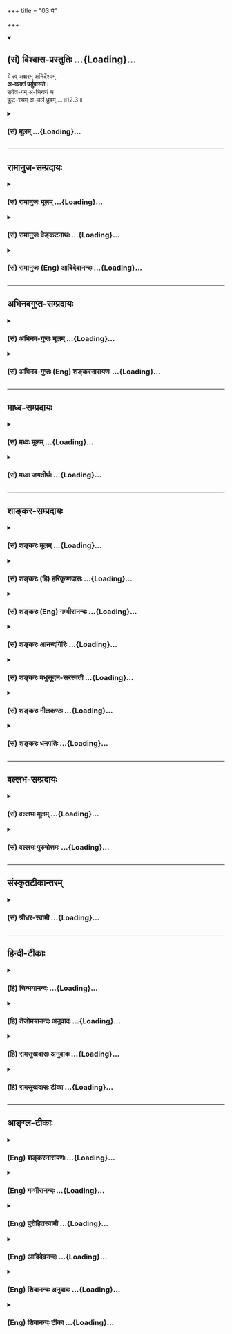 +++
title = "03 ये"

+++
<div class="js_include" newlevelforh1="2" title="(सं) विश्वास-प्रस्तुतिः" unfilled url="/mahAbhAratam/vyAsaH/shlokashaH/06-bhIShma-parva/03-bhagavad-gItA-parva/saMskRtam/vishvAsa-prastutiH/12_bhakti-yogaH/03_ye.md">
<details open><summary><h2>(सं) विश्वास-प्रस्तुतिः ...{Loading}...</h2></summary>

ये त्व् अक्षरम् अनिर्देश्यम्  
**अ-व्यक्तं पर्युपासते**।  
सर्वत्र-गम् अ-चिन्त्यं च  
कूट-स्थम् अ-चलं ध्रुवम् …॥12.3॥
</details>
</div>
<div class="js_include collapsed" newlevelforh1="3" title="(सं) मूलम्" unfilled url="/mahAbhAratam/vyAsaH/shlokashaH/06-bhIShma-parva/03-bhagavad-gItA-parva/saMskRtam/mUlam/12_bhakti-yogaH/03_ye.md">
<details><summary><h3>(सं) मूलम् ...{Loading}...</h3></summary>

ये त्वक्षरमनिर्देश्यमव्यक्तं पर्युपासते।  
सर्वत्रगमचिन्त्यं च कूटस्थमचलं ध्रुवम्।।12.3।।
</details>
</div>


_________________
## रामानुज-सम्प्रदायः
<div class="js_include collapsed" newlevelforh1="3" title="(सं) रामानुजः मूलम्" unfilled url="/mahAbhAratam/vyAsaH/shlokashaH/06-bhIShma-parva/03-bhagavad-gItA-parva/saMskRtam/rAmAnujaH/mUlam/12_bhakti-yogaH/03_ye.md">
<details><summary><h3>(सं) रामानुजः मूलम् ...{Loading}...</h3></summary>

।।12.3।।**ये तु अक्षरं** प्रत्यगात्मस्वरूपं **अनिर्देश्यं** देहाद्
अन्यतया देवादिशब्दानिर्देश्यम् अतएव चक्षुरादिकरणानभिव्यक्तं **सर्वत्रगम्
अचिन्त्यं च** सर्वत्र देवादिदेहेषु वर्तमानम् अपि तद्विसजातीयतया तेन तेन
रूपेण चिन्तयितुम् अनर्हम्; तत एव **कूटस्थं** सर्वसाधारणं
तत्तद्देवाद्यसाद्यारणाकारासंबन्धम् इत्यर्थः। अपरिणामित्वेन
स्वासाधारणाकारात् न चलति; न च्यवते इति **अचलं** तत एव **ध्रुवं** नित्यम्
**सन्नियम्य इन्द्रियग्रामं** चक्षुरादिकम् इन्द्रियग्रामं
सर्वस्वव्यापारेभ्यः सम्यक् नियम्य **सर्वत्र समबुद्धयः** सर्वत्र
देवादिविषमाकारेषु देहेषु अवस्थितेषु आत्मसु ज्ञानैकाकारतया समबुद्धयः तत
एव **सर्वभूतहिते रताः** सर्वभूताहितरतित्वात् निवृत्ताः;
सर्वभूताहितरतित्वं हि आत्मनो देवादिविषमाकाराभिमाननिमित्तम्; ये एवम्
अक्षरम् **उपासते ते** अपि **मां प्राप्नुवन्ति एव।** मत्समानाकारम्
असंसारिणम् आत्मानं प्राप्नुवन्ति एव इत्यर्थः। मम साधर्म्यमागताः (गीता
14।2) इति वक्ष्यते श्रूयते च -- निरञ्जनः परमं साम्यमुपैति (मु॰ उ॰ 3।1।3)
इति। तथा अक्षरशब्दनिर्दिष्टात् कूटस्थाद् अन्यत्वं परस्य ब्रह्मणो
वक्ष्यते। कूटस्थोऽक्षर उच्यते। (गीता 15।16)उत्तमः पुरुषस्त्वन्यः (गीता
15।17) इति। अथपरा यथा तदक्षरमधिगम्यते (मु॰ उ॰ 1।1।5) इति अक्षरविद्यायां
तु अक्षरशब्दनिर्दिष्टं परम् एव ब्रह्म; भूतयोनित्वाद् एव।

</details>
</div>
<div class="js_include collapsed" newlevelforh1="3" title="(सं) रामानुजः वेङ्कटनाथः" unfilled url="/mahAbhAratam/vyAsaH/shlokashaH/06-bhIShma-parva/03-bhagavad-gItA-parva/saMskRtam/rAmAnujaH/venkaTanAthaH/12_bhakti-yogaH/03_ye.md">
<details><summary><h3>(सं) रामानुजः वेङ्कटनाथः ...{Loading}...</h3></summary>

  
  
।।12.3।। अक्षरनिष्ठस्यापकर्षमाह -- ये त्वक्षरम् इत्यादिश्लोकत्रयेण।
सर्वप्रकारनिर्देशनिषेधस्य स्ववचनविरोधादिदुष्टत्वाद्यथावस्थितस्वरूपे
निषेध्यतया विवक्षितं निर्देशविशेषं सहेतुकमाहदेहादन्यतयेति। यद्यपि
देहादन्यस्मिन्नपि देहिनि देहद्वारा देवादिशब्दाः प्रवर्तन्ते तथापि
विविच्य निर्देष्टव्ये प्रकृतिसम्बन्धरहिते चापवृक्तात्मस्वरूपे
तावत्तादृशवृत्तिरपि न सम्भवतीत्यभिप्रायः। तत एव देहादन्यतयैवेत्यर्थः।
अत्यन्तानभिव्यक्तत्वविवक्षायांउपासते इति स्ववाक्येनापि विरोध
इत्यभिप्रायेणाह -- चक्षुरादिकरणानभिव्यक्तमिति। सर्वत्रगम् इत्यत्राणुत्व
श्रुतिविरोधपरिहारायाहदेवादिदेहेष्विति। यद्वा निषेध्यस्य चिन्त्यत्वस्य
प्रसङ्गार्थंसर्वत्रगम् इत्युक्तमित्याह -- देवादिदेहेषु वर्तमानमपीति। तेन
तेन रूपेणेति आत्मचिन्ताविधिविरोधाच्चिन्त्यमात्रनिषेधो न शक्यत इति
भावः। तत एव कूटस्थमिति तत्तद्विलक्षणत्वादित्यर्थः। अनेकेषां
सन्तन्यमानानां पुरुषाणां साधारणो हि पूर्वः पुरुषः कूटस्थः अत्र तु
साधारण्यमात्रं लक्ष्यत इत्याहसर्वसाधारणमिति। एतेन
कूटशब्दनिर्दिष्टमायाध्यक्षत्वं वा राशिवत्स्थितत्वं वा वदन्तः
प्रसिद्धार्थपरित्यागादिभिर्निरस्ताः। अतः कूट इव निश्चलं
वृद्धिक्षयादिरहितमित्यप्यत्र मन्दम्। नन्वेकदा सर्वसाधारणत्वमसिद्धं;
कालभेदेन सर्वजातीयशरीरपरिग्रहेऽपि सर्वव्यक्तिपरिग्रहो नास्ति; अतः कथं
सर्वसाधारणत्वमित्यत आहदेवादीति। नह्यसाधारणा देवत्वादय आत्मन्यव्यवधानेन
सम्बध्यन्त इति भावः।  
  
उत्क्रान्त्यादिमतो जीवस्य
स्पन्दनिषेधादेरनुपपन्नत्वादत्राचलशब्दविवक्षितमाह -- अपरिणामित्वेनेति।
अनित्यत्वं हि परिणामेन व्याप्तम्। ततश्च व्यापकाभावाद्व्याप्याभावो
विवक्षित इत्यपुनरुक्तिरित्याह -- तत एव ध्रुवमिति। उपासते \[12।2\]
इत्यनेनैव मनोनियमनस्य सिद्धत्वात्तदुपयुक्तबाह्येन्द्रियव्यापारनियमनपरतया
व्याचष्टेसम्यङ्नियम्येति। अहिंसा सत्यमस्तेयं ब्रह्मचर्यपरिग्रहः
\[वि.ध.104।3बृ.ना.31।76\] इत्यादिकमभिप्रेत्योक्तंसर्वत्रेति। शुनि चैव
श्वपाके च पण्डिताः समदर्शिनः \[5।18\] इत्यादिकमभिप्रेत्यआत्मसु
ज्ञानैकाकारतया समबुद्धय इत्युक्तम्। तत एव -- समबुद्धित्वादेव। य
एवमक्षरमुपासते अक्षरशब्दवाच्यं प्रत्यगात्मानं प्राप्यतया निश्चित्य
परमात्मानं तत्प्रापकतयोपासते। तेऽपीति
मद्व्यतिरिक्तप्राप्यान्तरनिश्चयवन्तोऽपीत्यर्थः। मां प्राप्नुवन्त्येव --
विष्णुशक्तिः परा प्रोक्ता \[वि.पु.6।7।61\] इत्युक्तप्रकारेणअविभागेन
दृष्टत्वात् \[ब्र.सू.4।4।3\] इत्यपृथक्सिद्धविशेषणभूतं मुक्तस्वरूपं
मत्समानाकारं प्राप्नुवन्तीत्यर्थ इत्यर्थः।  
  
प्रमेयशरीरं साधीयः; यदि प्रमाणमुपलभामह इत्याशङ्क्य
सोपबृंहणश्रुतिमुदाहरतिपरमं साम्यमुपैतीति। ननु अथ परा यया तदक्षरमधिगम्यते
\[मुं.उ.1।1।5\]अक्षरमम्बरान्तधृतेः \[ब्र.सू.1।3।10\] इत्यादिषु
परब्रह्मसाधारणतया प्रयुज्यमानमक्षरपदं कथं जीवात्मवाचकम् उच्यते
अमृताक्षरं हरः \[श्वे.उ.1।10\]कूटस्थोऽक्षर उच्यते \[15।16\]
इत्यादिषूक्तत्वादित्याहतथाक्षरशब्दनिर्दिष्टादित्यादिना। पञ्चविंशकमव्यक्तं
षड्विंशः पुरुषोत्तमः। एतज्ज्ञात्वा विमुच्यन्ते यतयः शान्तबुद्धयः
\[य.स्मृ.\] इत्युक्तप्रकारेणाव्यक्तजीवात्मासक्तचेतसां क्लेशस्त्वधिकतरः;
मय्यावेशितचेतस्त्वाभावात्। अव्यक्तविषया मनोवृत्तिः
सर्वेन्द्रियोपरतिरूपा। ननु देहवत्त्वं सनकादीनामपि
सम्भवतीत्याशङ्क्यदेहात्माभिमानयुक्तैरित्युक्तम्।

</details>
</div>
<div class="js_include collapsed" newlevelforh1="3" title="(सं) रामानुजः (Eng) आदिदेवानन्दः" unfilled url="/mahAbhAratam/vyAsaH/shlokashaH/06-bhIShma-parva/03-bhagavad-gItA-parva/saMskRtam/rAmAnujaH/english/AdidevAnandaH/12_bhakti-yogaH/03_ye.md">
<details><summary><h3>(सं) रामानुजः (Eng) आदिदेवानन्दः ...{Loading}...</h3></summary>

12.3 - 12.5 The individual self meditated upon by those who follow the path of the 'Aksara' (the Imperishable) is thus described: It cannot be
'defined' in terms indicated by expressions like gods and men etc., for It is different from the body; It is 'imperceptible' through the senses such as eyes; It is 'omnipresent and unthinkable,' for though It exists everywhere in bodies such as those of gods and others, It cannot be conceived in terms of those bodies, as It is an entity of an altogether different kind; It is 'common to all beings' i.e., alike in all beings but different from the bodily forms distinguishing them; It is
'immovable' as It does not move out of Its unie nature, being unmodifiable, and therefore eternal. Such aspirants are further described as those who, 'subduing their senses' like the eye from their natural operations, look upon all beings of different forms as 'eal' by virtue of their knowledge of the sameness of the nature of the selves as knowers in all. Therefore they are not given 'to take pleasure in the misfortune of others,' as such feelings proceed from one's identification with one's own special bodily form. Those who meditate on the Imperishable Principle (individual self) in this way, even they come to Me. It means that they also realise their essential self, which, in respect of freedom from Samsara, is like My own Self. So Sri Krsna will declare later on: 'Partaking of My nature' (14.2). Also the Sruti says:
'Untainted, he attains supreme eality' (Mun. U., 3.1.3). Likewise He will declare the Supreme Brahman as being distinct from the freed self which is without modification and is denoted by the term 'Imperishable'
(Aksara), and is described as unchanging (Kutastha). 'The Highest Person
is other than this Imperishable' (15.16 - 17). But in the teaching in
Aksara-vidya 'Now that higher science by which that Aksara is known'
(Mun. U., 1.5) the entity that is designated by the term Aksara is
Supreme Brahman Himself; for He is the source of all beings, etc.
Greater is the difficulty of those whose minds are attached to the
unmanifest. The path of the unmanifest is a psychosis of the mind with
the unmanifest as its object. It is accomplished with difficulty by
embodied beings, who have misconceived the body as the self. For,
embodied beings mistake the body for the self. The superiority of those
who adore the Supreme Being is now stated clearly:

</details>
</div>


_________________
## अभिनवगुप्त-सम्प्रदायः
<div class="js_include collapsed" newlevelforh1="3" title="(सं) अभिनव-गुप्तः मूलम्" unfilled url="/mahAbhAratam/vyAsaH/shlokashaH/06-bhIShma-parva/03-bhagavad-gItA-parva/saMskRtam/abhinava-guptaH/mUlam/12_bhakti-yogaH/03_ye.md">
<details><summary><h3>(सं) अभिनव-गुप्तः मूलम् ...{Loading}...</h3></summary>

।।12.3 -- 12.5।। येत्वित्यादि अवाप्यते इत्यन्तम्। ये पुनरक्षरं +++(S ये
त्वक्षरम्)+++ ब्रह्म उपास्ते आत्मानं \[ तैरपि \] सर्वत्रगम्
इत्यादिभिर्विशेषणैः आत्मनः सर्वे ईश्वरधर्मा आरोप्यन्ते। अतो ब्रह्मोपासका
अपि मामेव यद्यपि यान्ति तथापि अधिकतरस्तेषां क्लेशः। आत्मनि किल
अपहतपाप्मत्वादिगुणाष्टकारोपं विधाय पश्चात्तमेव उपासते इति स्वतः
सिद्धगुणग्रामगरिमणि ईश्वरे ( ईश्वरेऽपि) अयत्नसाध्ये स्थितेऽपि
द्विगुणमायासं विन्दन्ति।

</details>
</div>
<div class="js_include collapsed" newlevelforh1="3" title="(सं) अभिनव-गुप्तः (Eng) शङ्करनारायणः" unfilled url="/mahAbhAratam/vyAsaH/shlokashaH/06-bhIShma-parva/03-bhagavad-gItA-parva/saMskRtam/abhinava-guptaH/english/shankaranArAyaNaH/12_bhakti-yogaH/03_ye.md">
<details><summary><h3>(सं) अभिनव-गुप्तः (Eng) शङ्करनारायणः ...{Loading}...</h3></summary>

12.3 See Comment under 12.5

</details>
</div>


_________________
## माध्व-सम्प्रदायः
<div class="js_include collapsed" newlevelforh1="3" title="(सं) मध्वः मूलम्" unfilled url="/mahAbhAratam/vyAsaH/shlokashaH/06-bhIShma-parva/03-bhagavad-gItA-parva/saMskRtam/madhvaH/mUlam/12_bhakti-yogaH/03_ye.md">
<details><summary><h3>(सं) मध्वः मूलम् ...{Loading}...</h3></summary>

।।12.3 -- 12.4।। भवन्तु त्वदुपासका एवोत्तमाः; इतरेषां तु किं फलं इत्यत आह
-- ये त्वित्यादिना। अनिर्देश्यत्वं चोक्तं भागवते मायायाः --
अप्रतर्क्यादनिर्देश्यादिति केष्वपि निश्चयः \[ \] इति। ईश्वरस्तु
देवशब्देनोक्तःदैवमन्ये परे \[4।25\] इत्यत्र। उक्तं च सामवेदे
काषायणश्रुतौ -- नासदासीन्नो सदासीत्तदानीम् \[ऋक्सं.8।7।18।1\] इति। न
महाभूतं नोपभूतं तदासीत् इत्याद्यारभ्य तम आसीत्तमसा गूढमग्रे
\[ऋक्सं.8।7।17।3\] इति। तमो ह्यव्यक्तमजरमनिर्द्देश्यमेषा ह्येव प्रकृतिः
इति। सर्वगाऽचिन्त्यादिलक्षणा हि सा। तथाहि मोक्षधर्मे --
नारायणगुणाश्रयादजरामरादतीन्द्रियादग्राह्यादसम्भवतः।
असत्यादहिंस्राल्ललामाद्वितीयप्रवृत्तिविशेषादवैरादक्षयादमरादक्षरादमूर्तितः।
सर्वस्याः सर्वस्य सर्वकर्त्तुः,शाश्वततमसः \[म.भा.12।342।6\] इतिआसीदिदं
तमोभूतमप्रज्ञातमलक्षणम्। अप्रतर्क्यमविज्ञेयं प्रसुप्तमिव सर्वतः इति
मानवे \[1।5\]। कूटस्थोऽक्षर उच्यते \[15।16\] वक्ष्यति इति। कूटे आकाशे
स्थिता कूटस्था। आकाशे संस्थिता त्वेषा ततः कूटस्थिता मता इति
ह्यग्वेदखिलेषु। सा सर्वगा निश्चला लोकयोनिः सा चाक्षरा विश्वगा विरजस्का
इति सामवेदे गौपवनशाखायाम्।

</details>
</div>
<div class="js_include collapsed" newlevelforh1="3" title="(सं) मध्वः जयतीर्थः" unfilled url="/mahAbhAratam/vyAsaH/shlokashaH/06-bhIShma-parva/03-bhagavad-gItA-parva/saMskRtam/madhvaH/jayatIrthaH/12_bhakti-yogaH/03_ye.md">
<details><summary><h3>(सं) मध्वः जयतीर्थः ...{Loading}...</h3></summary>

।।12.3 -- 12.4।। एवं तर्हिमय्यावेश्य \[12।2\] इत्यनेनैव मदुपासका एवोत्तमा
इति प्रश्नस्योत्तरं जातं; किमुत्तरेण वाक्येन इत्यत आह -- **भवन्त्वि**ति।
आक्षेपगर्भोऽयमभ्युपगमः। न युक्तं त्वदुपासकानामेवोत्तमत्वमिति भावः।
तदुपपादनाय पृच्छति -- **इतरेषा**मिति। अव्यक्तोपासकानां किं फलं
मोक्षोऽस्ति; न वा नोचेदुदाहृतवाक्यविरोधः। आद्ये कथं
त्वदुपासकानामुत्तमत्वम् फलसाम्यादिति भावः। नन्वेषां विशेषणानां
ब्रह्मणोऽन्यत्रासम्भवात् कथमितरेषां किं फलं इत्यस्योत्तरत्वेन एतदवतार
इत्यतोऽक्षराव्यक्तत्वयोर्मायायामुपपादितत्वात् तदन्यानि
तत्रोपपादयन्ननिर्देश्यत्वं तावदुपपादयति -- **अनिर्देश्यत्वं चे**ति
शब्दागोचरम् धर्मस्य मम पादभङ्ग इत्यन्वयः। नन्वत्रापीश्वरोऽस्त्वनिर्देश्य
इत्यत आह -- **ईश्वरस्त्वि**ति। दैवं पादभङ्गकारणमाहुः। तथा च पुनरुक्तिः
स्यादिति भावः। न च दैवशब्दोऽदृष्टवाची। तस्यअपरे कर्म इति पृथगुक्तत्वात्।
मायाया अनिर्देश्यत्वे स्पष्टं च प्रमाणमाह -- **उक्तं चे**ति।
महाभूतमाकाशवायुरूपम्। उपभूतं तेजोब्भूलक्षणम्। तदा प्रलये। अजरमित्यादिकं
प्रलयेऽवस्थानस्योपपादकम्। नचैतत् ब्रह्मेति प्रदर्शनायएषा ह्येव प्रकृतिः
इत्युदाहृतम्। इदानींसर्वत्रगं इत्यादिकं मायायामुपपादयितुमाह --
**सर्वगे**ति। भावप्रधानो निर्देशः। स्वरूपवाची वा लक्षणशब्दः
नारायणगुणस्तदिच्छादिलक्षण आश्रयो यस्य तत्तथोक्तम्। अनेन ब्रह्मणो
व्यावृत्तिः। अजरादमरादिति जडप्रधानादेः; तस्य तत्प्राप्त्यभावात्।
अग्राह्यान्मनसोऽप्यगोचरादित्यनेनाचिन्त्यमिति,सिद्ध्यति।
असम्भवतोऽक्षयादक्षरादिति ध्रुवत्वसिद्धिः। असति प्रलये भवमसत्त्यम्। ललामं
प्रधानम्। द्वितीया भगवदेकाधीना प्रवृत्तिर्विशेषो यस्य तत्तथा। अमूर्तितः
प्राकृतदेहरहितात्। सर्वस्याः सर्वगाया इति छान्दसो लिङ्गव्यत्ययः;
अनाद्यविद्याभिमानित्वात्। शाश्वततमसः पुरुषोऽभूदित्यन्वयः। इदं प्रसिद्धं
तमो मायाख्यं प्रलये सर्वतः प्रसुप्तमिव निर्व्यापारमासीत्।
अभूतमजातम्। अप्रज्ञातं इत्यादिना प्रत्यक्षानुमानागमवेद्यत्वाभाव उच्यते।
अवेद्यलक्षणत्वादप्रतर्क्यम्। अनेन सर्वत्रगमचिन्त्यं ध्रुवमिति सिध्यति।
गीतावाक्येन कूटस्थत्वं नित्यत्वं चेत् ध्रुवमिति पुनरुक्तिः। कूटमनृतं
तिष्ठत्यस्मिन्नित्यसम्भवीत्यत आह -- **कूट** इति।
कूटशब्दस्याकाशवाचित्वेऽभिधानं प्राक् पठितम्। तथापि दार्ढ्याय
श्रुत्युदाहरणम्। श्रुत्यनुसारेण स्त्रीलिङ्गम्। सा सर्वगैत्युक्तार्थे
स्पष्टं प्रमाणम्। निश्चला स्वपदादभ्रष्टा। विश्वं गतमाश्रितमस्यामिति
विश्वगा। एतानि चोक्तविशेषणानि तदुपासनस्य
मोक्षसाधनत्वाङ्गीकारसमर्थनार्थानीति ज्ञेयम्।

</details>
</div>


_________________
## शाङ्कर-सम्प्रदायः
<div class="js_include collapsed" newlevelforh1="3" title="(सं) शङ्करः मूलम्" unfilled url="/mahAbhAratam/vyAsaH/shlokashaH/06-bhIShma-parva/03-bhagavad-gItA-parva/saMskRtam/shankaraH/mUlam/12_bhakti-yogaH/03_ye.md">
<details><summary><h3>(सं) शङ्करः मूलम् ...{Loading}...</h3></summary>

।।12.3।। -- **ये तु अक्षरम् अनिर्देश्यम्;** अव्यक्तत्वात् अशब्दगोचर इति
न निर्देष्टुं शक्यते; अतः अनिर्देश्यम्; **अव्यक्तं** न केनापि प्रमाणेन
व्यज्यत इत्यव्यक्तं **पर्युपासते** परि समन्तात् उपासते। उपासनं नाम
यथाशास्त्रम् उपास्यस्य अर्थस्य विषयीकरणेन सामीप्यम् उपगम्य तैलधारावत्
समानप्रत्ययप्रवाहेण दीर्घकालं यत् आसनम्; तत् उपासनमाचक्षते। अक्षरस्य
विशेषणमाह उपास्यस्य -- **सर्वत्रगं** व्योमवत् व्यापि **अचिन्त्यं च**
अव्यक्तत्वादचिन्त्यम्। यद्धि करणगोचरम्; तत् मनसापि चिन्त्यम्;
तद्विपरीतत्वात् अचिन्त्यम् अक्षरम्; **कूटस्थं** दृश्यमानगुणम् अन्तर्दोषं
वस्तु कूटम्। कूटरूपम् कूटसाक्ष्यम् इत्यादौ कूटशब्दः प्रसिद्धः लोके। तथा
च अविद्याद्यनेकसंसारबीजम् अन्तर्दोषवत् मायाव्याकृतादिशब्दवाच्यतया मायां
तु प्रकृतिं विद्यान्मायिनं तु महेश्वरम् (श्वे0 उ₀ 4।10) मम माया दुरत्यया
(गीता 7।14) इत्यादौ प्रसिद्धं यत् तत् कूटम्; तस्मिन् कूटे स्थितं कूटस्थं
तदध्यक्षतया। अथवा; राशिरिव स्थितं कूटस्थम्। अत एव **अचलम्।** यस्मात्
अचलम्; तस्मात् **ध्रुवम्;** नित्यमित्यर्थः।।

</details>
</div>
<div class="js_include collapsed" newlevelforh1="3" title="(सं) शङ्करः (हि) हरिकृष्णदासः" unfilled url="/mahAbhAratam/vyAsaH/shlokashaH/06-bhIShma-parva/03-bhagavad-gItA-parva/saMskRtam/shankaraH/hindI/harikRShNadAsaH/12_bhakti-yogaH/03_ye.md">
<details><summary><h3>(सं) शङ्करः (हि) हरिकृष्णदासः ...{Loading}...</h3></summary>

।।12.3।। तो क्या दूसरे युक्ततम नहीं हैं यह बात नहीं; किंतु उनके विषयमें
जो कुछ कहना है सो सुन --, परंतु जो पुरुष उस अक्षरकीजो कि अव्यक्त होनेके
कारण शब्दका विषय न होनेसे किसी प्रकार भी बतलाया नहीं जा सकता इसलिये
अनिर्देश्य है और किसी भी प्रमाणसे प्रत्यक्ष नहीं किया जा सकता इसलिये
अव्यक्त है -- सब प्रकारसे उपासना करते हैं। उपास्य वस्तुको शास्त्रोक्त
विधिसे बुद्धिका विषय बनाकर उसके समीप पहुँचकर तैलधाराके तुल्य समान
वृत्तियोंके प्रवाहसे जो दीर्घकालतक उसमें स्थित रहना है; उसको उपासना कहते
हैं -- उस अक्षरके विशेषण बतलाते हैं -- वह आकाशके समान सर्वव्यापक है और
अव्यक्त होनेसे अचिन्त्य है क्योंकि जो वस्तु इन्द्रियादि करणोंसे जाननेमें
आती है उसीका मनसे भी चिन्तन किया जा सकता है। परंतु अक्षर उससे विपरीत
होनेके कारण अचिन्त्य और कूटस्थ है। जो वस्तु ऊपरसे गुणयुक्त प्रतीत होती
हो और भीतर दोषोंसे भरी हो उसका नाम कूट है। संसारमें भी कूटरूप कूटसाक्ष्य
इत्यादि प्रयोगोंमें कूट शब्द ( इसी अर्थमें ) प्रसिद्ध है। वैसे ही जो
अविद्यादि अनेक संसारोंकी बीजभूत अन्तर्दोषोंसे युक्त प्रकृति मायाअव्याकृत
आदि शब्दोंद्वारा कही जाती है एवं प्रकृतिको तो माया और महेश्वरको मायापति
समझना चाहिये मेरी माया दुस्तर है इत्यादि श्रुतिस्मृतिके वचनोंमें जो माया
नामसे प्रसिद्ध है; उसका नाम कूट है। उस कूट ( नामक माया ) में जो उसका
अधिष्ठातारूपसे स्थित हो रहा हो उसका नाम कूटस्थ है। अथवा राशि -- ढेरकी
भाँति जो ( कुछ भी क्रिया न करता हुआ ) स्थित हो उसका नाम कूटस्थ है। इस
प्रकार कूटस्थ होनेके कारण जो अचल है और अचल होनेके कारण ही जो ध्रुव
अर्थात् नित्य है ( उस ब्रह्मकी जो लोग उपासना करते हैं )।

</details>
</div>
<div class="js_include collapsed" newlevelforh1="3" title="(सं) शङ्करः (Eng) गम्भीरानन्दः" unfilled url="/mahAbhAratam/vyAsaH/shlokashaH/06-bhIShma-parva/03-bhagavad-gItA-parva/saMskRtam/shankaraH/english/gambhIrAnandaH/12_bhakti-yogaH/03_ye.md">
<details><summary><h3>(सं) शङ्करः (Eng) गम्भीरानन्दः ...{Loading}...</h3></summary>

12.3 Ye, those; tu, however; who, pari-upasate, meditate in every way;
aksaram, on the Immutable; anirdesyam, the Indefinable-being unmanifest,
It is beyond the range of words and hence cannot be defined; avyaktam,
the Unmanifest-It is not comprehensible thrugh any means of knowledge-.
Upasana, meditation, means approaching an object of meditation as
presented by the scriptures, and making it an object of one's own
thought and dwelling on it uniterruptedly for long by continuing the
same current of thought with regard to it-like a line of pouring oil.
This is what is called upasana. The Lord states the characteristics of
the Immutable \[Here Ast. adds 'upasyasya, which is the object of
meditation'.-Tr.\] : Sarvatragam, all-pervading, pervasive like space;
and acintyam, incomprehensible-becuase of Its being unmanifest. For,
whatever comes within the range of the organs can be thought of by the
mind also. Being opposed to that, the Immutable is inconceivable. It is
kutastham, changeless. Kuta means something apparently good, but evil
inside. The word kuta (deceptive) is well known in the world in such
phrases as, 'kuta-rupam, deceptive in appearance,' 'kuta-saksyam, false
evidence', etc. Thus, kuta is that which, as ignorance etc., is the seed
of many births, full of evil within, referred to by such words as maya,
the undifferentiated, etc., and well known from such texts as, 'One
should know Maya to be Nature, but the Lord of Maya to be the supreme
God' (Sv. 4.10), 'The divine Maya of Mine is difficult to cross over'
(7.14), etc. That which exists on that kuta as its controller (or
witness) is the kuta-stha. Or, kutastha may mean that which exists like
a heap \[That is, motionless.\]. Hence it is acalam, immovable. Since It
is immovable, therefore It is dhruvam, constant, i.e. eternal.

</details>
</div>
<div class="js_include collapsed" newlevelforh1="3" title="(सं) शङ्करः आनन्दगिरिः" unfilled url="/mahAbhAratam/vyAsaH/shlokashaH/06-bhIShma-parva/03-bhagavad-gItA-parva/saMskRtam/shankaraH/AnandagiriH/12_bhakti-yogaH/03_ye.md">
<details><summary><h3>(सं) शङ्करः आनन्दगिरिः ...{Loading}...</h3></summary>

।।12.3।। वक्ष्यामस्तदुपरिष्टादित्युक्तं प्रश्नपूर्वकं प्रकटयति --
**किमित्यादिना।** पूर्वेभ्यः फलतो विशेषार्थस्तुशब्दः।
अव्यक्तत्वमनिर्देश्यत्वे हेतुरित्याह -- **अव्यक्तत्वादिति।**
यतोऽव्यक्तमतोऽनिर्देश्यमिति योजना। निरुपाधिकेऽक्षरे कथमुपासनेति पृच्छति
-- **उपासनमिति।** शास्त्रतोऽक्षरं ज्ञात्वा तदुपेत्यात्मत्वेनोपगम्योपासते
तथैव तिष्ठन्ति पूर्णचिदेकतानमक्षरमात्मानमेव सदा भावयन्तीत्येतदिह
विवक्षितमित्याह -- **यथेति।** अव्यक्तत्वमेवाचिन्त्यत्वेऽपि हेतुरित्याह
-- **यद्धीति।** कूटस्थशब्दस्योक्तार्थत्वं वृद्धप्रयोगतः साधयति --
**कूटरूपमिति।** आदिपदमनृतार्थम्। प्रकृते किं तदनृतं
कूटशब्दितमित्याशङ्क्याह -- **तथाचेति।** उक्तरीत्या
कूटशब्दस्यानृतार्थत्वे सिद्धे यदनेकस्य संसारस्य बीजं निरूप्यमाणं
नानाविधदोषोपेतंतद्धेदं तर्ह्यव्याकृतं;मायां तुं प्रकृतिंमम माया इत्यादौ
मायाशब्दिततया प्रसिद्धमविद्यादि तदिह कूटशब्दितमित्यर्थः। तत्रावस्थानं
केन रूपेणेत्याशङ्कायामाह -- **तदध्यक्षतयेति।** कूटस्थशब्दस्य
निष्क्रियत्वमर्थान्तरमाह -- **अथवेति।**
पूर्वमुपजीव्यानन्तरविशेषणद्वयप्रवृत्तिमाह -- **अतएवेति।**

</details>
</div>
<div class="js_include collapsed" newlevelforh1="3" title="(सं) शङ्करः मधुसूदन-सरस्वती" unfilled url="/mahAbhAratam/vyAsaH/shlokashaH/06-bhIShma-parva/03-bhagavad-gItA-parva/saMskRtam/shankaraH/madhusUdana-sarasvatI/12_bhakti-yogaH/03_ye.md">
<details><summary><h3>(सं) शङ्करः मधुसूदन-सरस्वती ...{Loading}...</h3></summary>

।।12.3 -- 12.4।। निर्गुणब्रह्मविदपेक्षया सगुणब्रह्मविदां कोऽतिशयो येन त
एव युक्ततमास्तएवाभिमता इत्यपेक्षायां तमतिशयं वक्तुं
तन्निरूपकान्निर्गुणब्रह्मविदः प्रस्तौति द्वाभ्यां -- येत्वित्यादिना।
येऽक्षरं मामुपासते तेऽपि मामेव प्राप्नुवन्तीति द्वितीयगतेनान्वयः।
पूर्वेभ्यो वैलक्षण्यद्योतनाय तुशब्दः। अक्षरं निर्विशेषं ब्रह्म
वाचक्नवीब्राह्मणे प्रसिद्धं तस्य समर्पणाय सप्त विशेषणानि। अनिर्देश्यं
शब्देन व्यपदेष्टुमशक्यं। यतोऽव्यक्तं
शब्दप्रवृत्तिनिमित्तैर्जातिगुणक्रियासंबन्धै रहितं जातिं गुणं क्रियां
संबन्धं वा द्वारीकृत्य शब्दप्रवृत्तेर्निर्विशेषे प्रवृत्त्ययोगात् कुतो
जात्यादिराहित्यमत आह -- सर्वत्रगमिति। सर्वत्रगं सर्वव्यापि सर्वकारणं अतो
जात्यादिशून्यं परिच्छिन्नस्य कार्यस्यैव जात्यादियोगदर्शनात्;
आकाशादीनामपि कार्यात्वाभ्युपगमाच्च। अतएवाचिन्त्यं शब्दप्रवृत्तेरिव
मनोवृत्तेरपि न विषयः। तस्या अपि परिच्छिन्नविषयत्वात्यतो वाचो निवर्तन्ते
अप्राप्य मनसा सह इति श्रुतेः। तर्हि कथंतं त्वौपनिषदं पुरुषं पृच्छामि
इति;दृश्यते त्वग्र्यया बुद्ध्या इति च श्रुतिःशास्त्रयोनित्वात् इति
सूत्रं च। उच्यते। अविद्याकल्पितसंबन्धेन शब्दजन्यायां बुद्धिवृत्तौ
चरमायां परमानन्दबोधरूपे शुद्धे वस्तुनि प्रतिबिम्बितेऽविद्यातत्कार्ययोः
कल्पितयोर्निवृत्त्युपपत्तेरुपचारेण विषयत्वाभिधानात्। अतस्तत्र
कल्पितमविद्यासंबन्धं प्रतिपादयितुमाह -- कूटस्थमिति। कूटस्थं
यन्मिथ्याभूतं सत्यतया प्रतीयते तत्कूटमिति लोकैरुच्यते। यथा कूटकार्षापणः
कूटसाक्षित्वमित्यादौ। अज्ञानमपि मायाख्यं सहकार्यप्रपञ्चेन मिथ्याभूतमपि
लौकिकैः सत्यतया प्रतीयमानं कूटं तस्मिन्नाध्यासिकेन संबन्धेनाधिष्ठानतया
तिष्ठतीति कूटस्थमज्ञानतत्कार्याधिष्ठानमित्यर्थः। एतेन
सर्वानुपपत्तिपरिहारः कृतः। अतएव
सर्वविकाराणामविद्याकल्पितत्वात्तदधिष्ठानं साक्षिचैतन्यं निर्विकारमित्याह
-- अचलमिति। अचलं चलनं विकारः अचलत्वादेव ध्रुवं अपरिणामि नित्यं एतादृशं
शुद्धं ब्रह्म मां पर्युपासते श्रवणेन प्रमाणगतामसंभावनामपोद्य मननेन च
प्रमेयगतामनन्तरं विपरीतभावनानिवृत्तये ध्यायन्ति।
विजातीयप्रत्ययतिरस्कारेण तैलधारावदविच्छिन्नसमानप्रत्ययप्रवाहेण
निदिध्यासनसंज्ञकेन ध्यानेन विषयीकुर्वन्तीत्यर्थः। कथं
पुनर्विषयेन्द्रियसंयोगे सति विजातीयप्रत्ययतिरस्कारोऽत आह -- संनियम्येति।
संनियम्य स्वविषयेभ्य उपसंहृत्येन्द्रियग्रामं करणसमुदायम्। एतेन
शमदमादिसंपत्तिरुक्ता। विषयभोगवासनायां सत्यां कुत इन्द्रियाणां,ततो
निवृत्तिस्तत्राह -- सर्वत्रेति। सर्वत्र विषये समा तुल्या हर्षविषादाभ्यां
रागद्वेषाभ्यां च रहिता मतिर्येषाम्। सम्यग्ज्ञानेन
तत्कारणस्याज्ञानस्यापनीतत्वाद्विषयेषु दोषदर्शनाभ्यासेन स्पृहाया
निरसनाच्च ते सर्वत्र समबुद्धयः। एतेन वशीकारसंज्ञावैराग्यमुक्तं। अतएव
सर्वत्रात्मदृष्ट्या हिंसाकारणद्वेषरहितत्वात्सर्वभूतहिते रताःअभयं
सर्वभूतेभ्यो मत्तः स्वाहा इति मन्त्रेण दत्तसर्वभूताभयदक्षिणाः।
कृतसंन्यासा इति यावत्। अभयं सर्वभूतेभ्यो दत्त्वा संन्यासमाचरेत् इति
स्मृते। एवंविधाः सर्वसाधनसंपन्नाः सन्तः स्वयं ब्रह्मभूता निर्विचिकित्सेन
साक्षात्कारेण सर्वसाधनफलभूतेन मामक्षरं ब्रह्मैव ते प्राप्नुवन्ति।
पूर्वमपि मद्रूपा एव सन्तोऽविद्यानिवृत्त्या मद्रूपा एव
तिष्ठन्तीत्यर्थः। ब्रह्मैव सन्ब्रह्माप्येतिब्रह्म वेद ब्रह्मैव भवति
इत्यादि श्रुतिभ्य इहापि चज्ञानी त्वात्मैव मे मतम् इत्युक्तम्।

</details>
</div>
<div class="js_include collapsed" newlevelforh1="3" title="(सं) शङ्करः नीलकण्ठः" unfilled url="/mahAbhAratam/vyAsaH/shlokashaH/06-bhIShma-parva/03-bhagavad-gItA-parva/saMskRtam/shankaraH/nIlakaNThaH/12_bhakti-yogaH/03_ye.md">
<details><summary><h3>(सं) शङ्करः नीलकण्ठः ...{Loading}...</h3></summary>

।।12.3।। एवमुपासकांस्तुत्वा अव्यक्तविदां ज्ञानिनां दौर्लभ्यं
श्लोकत्रयेणाह -- **येत्विति।** तुशब्दः सगुणाद्वैलक्षण्यार्थः।
अक्षरंएतद्वै तदक्षरं गार्गि ब्राह्मणा अभिवदन्त्यस्थूलमनण्वह्रस्वमदीर्घम्
इत्यादिश्रुत्या सर्वधर्मशून्यं निरूपितम्। अतएवानिर्देश्यं
निर्देष्टुमशक्यं वाचा। अव्यक्तं च वाचामगोचरत्वाद्बुद्धेरप्यविषय
इत्यर्थः। तथा च श्रुतिःयतो वाचो निवर्तन्ते अप्राप्य मनसा सह इति।
ब्रह्मणो वाङ्मनसातीतत्वं दर्शयति। पर्युपासते सर्वप्रकारेणोपासते।
उपासनमिहानात्मनामदर्शनमेव। यथोक्तंअनात्मादर्शनेनैव परात्मानमुपास्महे
इति। ननु तर्ह्येवंविधस्य शून्यकल्पस्य सत्त्वे किं मानमत आह --
**सर्वत्रगमिति।** सत्तारूपेण स्फुरणरूपेण च सर्वत्र गतम्। यत्सत्तया सर्वं
सत्तावद्भवति कथं तस्यासत्त्वं वाच्यमिति भावः। नन्वेवं तार्किकाभिमतं
सत्तासामान्यमुक्तं स्यात्। तद्धि घटः सन्पटः सन्निति सर्वत्रानुगतं दृश्यत
इत्याशङ्क्याह -- **अचिन्त्यमिति।** सत्तासामान्यं हि प्रत्यक्षं तदपि
ब्रह्मसत्तानुवेधेनैवात्मानं लभते न स्वतःसिद्धं सामान्यं सत् जातिः सती
घटत्वं सदिति प्रत्ययात् सामान्यस्य। सदिति प्रत्ययागोचरत्वे तु
तस्यासत्त्वापत्त्या पदार्थत्वमेव न स्यात्। तस्मात्सर्वाधिष्ठानभूतं
ब्रह्मरूपादिहीनत्वाच्चिन्तयितुमशक्यं; दूरे तस्य सर्वगतत्वेन
प्रत्यक्षगोचरत्वमित्यर्थः। ननु सत्सदिति प्रत्ययस्यान्यथाप्युपपत्तौ
सत्तासामान्यवादिनं प्रति तेनाधिष्ठानभूतं ब्रह्म न साधयितुं शक्यमत आह --
**कूटस्थमिति।** वस्तुतोऽसदपि सदिवावभासमानं कूटम्। यथा कूटकार्षापणं
कूटतुलेति तद्वत्कूटः अहंकारः प्रतीच्यभेदेन भासमानत्वे सति
कादाचित्कत्वाद्यो यदभेदेन कदाचिद्भाति स तत्र मिथ्याकल्पितो यथा
रज्जूरगस्तथा चायमहंकारो मिथ्यात्वात् कूटसंज्ञस्तत्र तिष्ठति
तद्भासकत्वेनेति कूटस्थं चैतन्यम्। अहमनुभवे हि अहंकारो दृश्यतया भाति
तद्भासकं च चैतन्यं ततोऽन्यत्। यथा घटभासकोऽर्को घटादन्यस्तद्वत्। एतेन
नित्यापरोक्षत्वं ब्रह्मणः साधितम्। नन्वहमनुभव एवात्मविषयोऽतोऽहमर्थ
एवात्मा न ततोऽन्य आत्मास्तीत्याशङ्क्याह -- **अचलमिति।** अहमर्थो हि सुखी
दुःखी परिणाम्याविर्भावतिरोभावशीलश्चातश्चञ्चलः। आत्मा तु न तथा। तस्य
तथात्वेऽनिर्मोक्षापत्तेः वह्न्यौष्ण्यवद्दुःखादिधर्मिण
आत्यन्तिकदुःखनाशस्य मोक्षस्य धर्मिनाशमन्तरेणासंभवात्। घटे
यावद्रूपनाशादर्शनात्। आत्मनस्तिरोभावे च जगदान्ध्यं प्रसज्येत।
सुषुप्तावपि तत्रत्यसुखाज्ञानसाक्षित्वेनाविर्भूतस्वरूप एवात्मास्ति।
अन्यथा सुप्तोत्थितस्य सुखमहमस्वाप्समिति परामर्शायोगात्। ननु सुषुप्तौ
सन्नप्यात्मा न प्रकाशते तत्प्रकाशकस्य मनःसंयोगस्याभावात्। कर्त्रा
व्याप्रियमाणं हि करणं क्रियां साधयति। न च सुषुप्तौ करणव्यापारोऽस्ति।
तस्मान्न्यस्तवास्यस्तक्षेवात्मा सुषुप्तौ
ज्ञानादिगुणहीनोऽप्रकाशमानोऽस्त्येवेत्याशङ्क्याह -- **ध्रुवमिति।** ननु
आत्मा किं सत्तामात्रेणायस्कान्तवत्करणानि प्रवर्तयति उत व्यापाराविष्टः
सन्। नाद्यः। इष्टापत्तेः। त्वन्मते च आत्मनः कर्तृत्वासिद्धेः। नान्त्यः।
अनित्यत्वापत्तेः। व्यापारो हि स्पन्दः। स च परिच्छिन्नस्यैव युज्यते न
विभोः। विभुत्वहाने चाणुत्वानभ्युपगमात्। मध्यमपरिमाणत्वे
घटादिवदनित्यतापत्तिः। तस्माद्ध्रुवमप्रच्युतस्वभावमक्षरमित्यर्थः।

</details>
</div>
<div class="js_include collapsed" newlevelforh1="3" title="(सं) शङ्करः धनपतिः" unfilled url="/mahAbhAratam/vyAsaH/shlokashaH/06-bhIShma-parva/03-bhagavad-gItA-parva/saMskRtam/shankaraH/dhanapatiH/12_bhakti-yogaH/03_ye.md">
<details><summary><h3>(सं) शङ्करः धनपतिः ...{Loading}...</h3></summary>

।।12.3।। निर्गुणोपासनस्य साक्षान्मोक्षहेतुत्वेनातिश्रैष्ठ्यं बोधयन्
सुशकत्वेन सगुणोपासनस्य श्रेष्ठतां बोधयति -- येत्विति। तुशब्दो
निर्विशेषोपासनस्य सविशेषोपासनफलत्वात्पूर्वेभ्यः श्रैष्ठ्यद्योतनार्थः। ये
तु अक्षरं न क्षरत्यश्रुते वेत्यक्षरंएतद्वै तदक्षरं गार्गि ब्राह्मणा
अभिवदन्त्यस्थूलमनण्वह्नस्वमदीर्घमपूर्वमनपरम इत्यादिश्रुत्या
सर्वधर्मशून्येत्वेन बोधितं ब्रह्मणो निर्विशेषं स्वरुपं लक्षयति।
निर्देष्टुं न शक्यते। शब्दाप्रतिपाद्यमित्यर्थः। यतोऽव्यक्तं
प्रत्यक्षादिप्रमाणैर्न व्यज्यत इत्यवक्तं रुपादिभिः
शब्दप्रवृत्तिनिमित्तैः संज्ञाजातिगुणक्रियासंबन्धैश्च रहितत्वादित्यर्थः।
यतोऽनिर्देश्यमतोऽव्यक्तं रुपादिहीनमिति वा। अस्मिन्पक्षे
हेतुहेतुमद्भावासामञ्जस्यमभिप्रेत्यायं पक्ष आचार्यैरुपेक्षिः। अव्यक्तत्वं
कुत इत्य आह। सर्वत्रगं सर्वाधिष्ठानत्वात्सर्वस्मिन्नाकाशवद्य्वापकमतः
केनापि प्रमाणेन परिच्छेत्तुमशक्यमव्यक्तमित्यर्थः। यद्वा ननु एं तर्हि
शून्यत्वमेव ब्रह्मण आगतमिति तत्राह। सर्वत्रगं सर्वेषु व्यभिचरत्सु
घटपटादिष्वव्यभिचरितसद्रूपेण व्यापकं सर्वस्य सत्तास्फूर्तिप्रदातुः
शून्यत्वासंभवादिति भावः। अव्यक्तत्वादचिन्त्यं करणागोचरस्य मनसा
चिन्तयितुमशक्यत्वात्। तथाच श्रुतिःयतो वाचो निवर्तन्ते अप्राप्य मनसा मह
इति। एतेन सर्वत्रगं चेत्यसर्वैः कुतो नावगम्यत इति शङ्का निरस्ता।
सर्वप्रमाणापरिच्छेद्यस्यातिकुशलेनापि चिन्तयुतुमप्यशक्यस्य
सर्वावगतिविषयताया दुरनिरस्तत्वात्। नन्वेवं चेत्तं त्वौपनिषदं पुरुषं
पृच्छामि;दृश्यते त्वग्र्यया बुद्य्धा सूक्ष्मया
सूक्ष्मदर्शिभिः;मनसैवानुद्रष्टव्यं;आत्मा वारे द्रष्टव्यः श्रोतव्यो
मन्तव्यःअनन्याश्चिन्तयन्तो मां;शास्त्रयोनित्वात्
इत्यादिश्रुतिस्मृतिसूत्राणां का गतिरितिचेत्तत्राह। कूटस्थं दृश्टव्यः
श्रोतव्यो मन्तव्योःअनन्याश्चिन्तयन्तो मां;शास्त्रयोनित्वात्
इत्यादिश्रुतिस्मृतिसूत्राणां का गतिरितिचेत्तत्राह। कूटस्थं
दृश्यमानगुणकमन्तर्दोषं वस्तु कूटशब्दप्रतिपाद्यम्। कूटरुपकं कोटसाक्ष्यं
कूटकार्षापण इत्यादौ तथाभूते कूटशब्दस्य प्रयोगदर्शनात्। तद्धेदं
तर्ह्यव्याकृतमासीत्;मायाचावित्या च स्वयमेव भवति;मायां तु प्रकृतिं
विद्यान्मायिनं तु महेश्वरं;तैवी ह्येषा गुणमयी मम माया दुरत्यया इत्यादौ
मायादिशब्दिततया प्रसिद्धमविद्यादि तदिहानेकसंसारबीजमन्तर्दोषं कूटशब्देन
ग्राह्यम्। तस्मिन्कूटेऽध्यक्षतयाधिष्ठानतया तिष्ठतीति कूटस्थम्।
भाष्येऽविद्यादीति आदिपदात् अहंकारदिकं ग्राह्यम्। तथाच
ब्रह्मण्यारोपितस्याविद्यादेर्निवृत्तये उपचारेण निर्विशेषस्य
शास्त्रविषयत्वमिति भावः। यद्वा अतएव राशिरिव स्थितं कुटस्थं निर्विकारण्।
एतएवाचलं अध्यस्तस्याविद्यादेर्गुणदोषाभ्यां गुणदोषवत्त्वेन स्वस्वरुपान्न
चलतीत्यचलमित्यर्थः। अतएव ध्रुवं नित्यम्। सदैकरसमिति यावत्। एतादृशं
अक्षरं ये पर्युपासते परि समन्तादुपासते श्रवणमननाभ्यां उपास्यस्यार्थस्य
विषयीकरणेन सामीप्यमुपगम्यानवच्छिन्नतैलधारावत्समानप्रत्ययप्रवाहेण
दीर्घकालमासनं निदिध्यासनं कुर्वन्तीत्यर्थः।

</details>
</div>


_________________
## वल्लभ-सम्प्रदायः
<div class="js_include collapsed" newlevelforh1="3" title="(सं) वल्लभः मूलम्" unfilled url="/mahAbhAratam/vyAsaH/shlokashaH/06-bhIShma-parva/03-bhagavad-gItA-parva/saMskRtam/vallabhaH/mUlam/12_bhakti-yogaH/03_ye.md">
<details><summary><h3>(सं) वल्लभः मूलम् ...{Loading}...</h3></summary>

।।12.3 -- 12.4।। येत्विति। तुशब्दो भेदं द्योतयति। ये
त्वक्षरमन्तर्यामिस्वरूपांशं पूर्वोक्तमनामरूपत्वादव्यक्तं गणितानन्दं
बृहत्स्वरूपं पर्युपासते। स्वष्ट एव भेदः। अक्षरोऽव्यक्तः; अहं तु व्यक्तः।
सोऽनिर्देश्यः; अहं तु स्वेच्छयाऽलौकिकनिर्देशार्हः। स सर्वत्रगः; अहं तु
भक्तैकगम्यः। स चाचिन्त्यः अहं तु भक्तैश्चिन्त्यः। स तु कूटस्थः
सर्वसाधारणः अहमसाधारणः। स त्वचलः स्थिरात्मा; अहं चलः तत्रतत्र विहरन्
चलामि। स तु ध्रुवं पदरूपमैश्वर्यमध्यात्मं; अहं त्वीश्वरस्तन्निलयन इति।
तदुपासका मां ब्रह्मानन्दात्मिकां श्रियमेव ध्रुवात्मानं वा मां
प्राप्नुवन्ति।

</details>
</div>
<div class="js_include collapsed" newlevelforh1="3" title="(सं) वल्लभः पुरुषोत्तमः" unfilled url="/mahAbhAratam/vyAsaH/shlokashaH/06-bhIShma-parva/03-bhagavad-gItA-parva/saMskRtam/vallabhaH/puruShottamaH/12_bhakti-yogaH/03_ye.md">
<details><summary><h3>(सं) वल्लभः पुरुषोत्तमः ...{Loading}...</h3></summary>

  
  
।।12.3।। एवं स्वभक्तानामुत्तमत्वमुक्त्वा अक्षरोपासकानां स्वरूपमाह -- ये
त्वक्षरमिति द्वयेन। ये तु; तुशब्देन स्वाभिमतत्वं निराकृतम् ये
अनिर्देश्यं शब्दाविवेच्यं; अव्यक्तमप्रकटरूपं सर्वत्रगं ध्यानादिदशायामपि
हृदयेऽस्थिरस्वभावम्। अतएव अचिन्त्यं चिन्तनायोग्यं
रूपाद्यभावादस्थिरत्वाच्च; कूटस्थं प्रपञ्चाधिष्ठितम्; अचलं मच्चरणात्मकं
अतएव ध्रुवं नित्यं एतादृशम् अक्षरम्।  
  

</details>
</div>


_________________
## संस्कृतटीकान्तरम्
<div class="js_include collapsed" newlevelforh1="3" title="(सं) श्रीधर-स्वामी" unfilled url="/mahAbhAratam/vyAsaH/shlokashaH/06-bhIShma-parva/03-bhagavad-gItA-parva/saMskRtam/shrIdhara-svAmI/12_bhakti-yogaH/03_ye.md">
<details><summary><h3>(सं) श्रीधर-स्वामी ...{Loading}...</h3></summary>

।।12.3।। तर्हि इतरे किं न श्रेष्ठा इत्यत आह **-- ये त्विति द्वाभ्याम्।**
ये त्वक्षरं पर्युपासते ध्यायन्ति तेऽपि मामेव प्राप्नुवन्तीति
द्वयोरन्वयः। अक्षरस्य लक्षणमनिर्देश्यमित्यादि। अनिर्देश्यं शब्देन
निर्देष्टुमशक्यम्; यतोऽव्यक्तं रूपादिहीनं; सर्वत्रगं सर्वव्यापि;
अव्यक्तत्वादेवाचिन्त्यं कूटस्थं कूटे मायाप्रपञ्चे स्थितमधिष्ठानत्वेन
स्थितम्; अचलं स्पन्दनरहितं; अतएव ध्रुवं नित्यम् वृद्ध्यादिरहितम्।

</details>
</div>


_________________
## हिन्दी-टीकाः
<div class="js_include collapsed" newlevelforh1="3" title="(हि) चिन्मयानन्दः" unfilled url="/mahAbhAratam/vyAsaH/shlokashaH/06-bhIShma-parva/03-bhagavad-gItA-parva/hindI/chinmayAnandaH/12_bhakti-yogaH/03_ye.md">
<details><summary><h3>(हि) चिन्मयानन्दः ...{Loading}...</h3></summary>

।।12.3।। See Commentary under 12.4

</details>
</div>
<div class="js_include collapsed" newlevelforh1="3" title="(हि) तेजोमयानन्दः अनुवादः" unfilled url="/mahAbhAratam/vyAsaH/shlokashaH/06-bhIShma-parva/03-bhagavad-gItA-parva/hindI/tejomayAnandaH/anuvAdaH/12_bhakti-yogaH/03_ye.md">
<details><summary><h3>(हि) तेजोमयानन्दः अनुवादः ...{Loading}...</h3></summary>

।।12.3।। परन्तु जो भक्त अक्षर ,अनिर्देश्य, अव्यक्त, सर्वगत, अचिन्त्य,
कूटस्थ, अचल और ध्रुव की उपासना करते हैं।।

</details>
</div>
<div class="js_include collapsed" newlevelforh1="3" title="(हि) रामसुखदासः अनुवादः" unfilled url="/mahAbhAratam/vyAsaH/shlokashaH/06-bhIShma-parva/03-bhagavad-gItA-parva/hindI/rAmasukhadAsaH/anuvAdaH/12_bhakti-yogaH/03_ye.md">
<details><summary><h3>(हि) रामसुखदासः अनुवादः ...{Loading}...</h3></summary>

।।12.3।। जो अपनी इन्द्रियोंको वशमें करके अचिन्त्य, सब जगह परिपूर्ण,
अनिर्देश्य, कूटस्थ, अचल, ध्रुव, अक्षर और अव्यक्तकी उपासना करते हैं, वे
प्राणिमात्रके हितमें रत और सब जगह समबुद्धिवाले मनुष्य मुझे ही प्राप्त
होते हैं।

</details>
</div>
<div class="js_include collapsed" newlevelforh1="3" title="(हि) रामसुखदासः टीका" unfilled url="/mahAbhAratam/vyAsaH/shlokashaH/06-bhIShma-parva/03-bhagavad-gItA-parva/hindI/rAmasukhadAsaH/TIkA/12_bhakti-yogaH/03_ye.md">
<details><summary><h3>(हि) रामसुखदासः टीका ...{Loading}...</h3></summary>

।।12.3।।***व्याख्या--*'तु'--**यहाँ **'तु'** पद साकार-उपासकोंसे
निराकार-उपासकोंकी भिन्नता दिखानेके लिये आया है।
**'संनियम्येन्द्रियग्रामम्'--'सम्'** और **'नि'--** दो उपसर्गोंसे युक्त
**'संनियम्य'** पद देकर भगवान्ने यह बताया है कि सभी इन्द्रियोंको सम्यक्
प्रकारसे एवं पूर्णतः वशमें करे, जिससे वे किसी अन्य विषयमें न जायँ।
इन्द्रियाँ अच्छी प्रकारसे पूर्णतः वशमें न होनेपर निर्गुण-तत्त्वकी
उपासनामें कठिनता होती है। सगुण-उपासनामें तो ध्यानका विषय सगुण भगवान्
होनेसे इन्द्रियाँ भगवान्में लग सकती हैं; क्योंकि भगवान्के सगुण स्वरूपमें
इन्द्रियोंको अपने विषय प्राप्त हो जाते हैं। अतः सगुण-उपासनामें
इन्द्रिय-संयमकी आवश्यकता होते हुए भी इसकी उतनी अधिक आवश्यकता नहीं है,
जितनी निर्गुण-उपासनामें है। निर्गुण-उपासनामें चिन्तनका कोई आधार न रहनेसे
इन्द्रियोंका सम्यक् संयम हुए बिना (आसक्ति रहनेपर) विषयोंमें मन जा सकता
है और विषयोंका चिन्तन होनेसे पतन होनेकी अधिक सम्भावना रहती है (गीता 2।
62 -- 63)। अतः निर्गुणोपासकके लिये सभी इन्द्रियोंको विषयोंसे हटाते हुए
सम्यक् प्रकारसे पूर्णतः वशमें करना आवश्यक है। इन्द्रियोंको केवल बाहरसे
ही वशमें नहीं करना है; प्रत्युत विषयोंके प्रति साधकके अन्तःकरणमें भी राग
नहीं रहना चाहिये; क्योंकि जबतक विषयोंमें राग है, तबतक ब्रह्मकी प्राप्ति
कठिन है (गीता 15। 11)।

</details>
</div>


_________________
## आङ्ग्ल-टीकाः
<div class="js_include collapsed" newlevelforh1="3" title="(Eng) शङ्करनारायणः" unfilled url="/mahAbhAratam/vyAsaH/shlokashaH/06-bhIShma-parva/03-bhagavad-gItA-parva/english/shankaranArAyaNaH/12_bhakti-yogaH/03_ye.md">
<details><summary><h3>(Eng) शङ्करनारायणः ...{Loading}...</h3></summary>

12.3. Those, who contemplate on the Unmanifest, Which is motionless,
undefinable, all-pervading, unthinkable, peaklike, unmoving and fixed;

</details>
</div>
<div class="js_include collapsed" newlevelforh1="3" title="(Eng) गम्भीरानन्दः" unfilled url="/mahAbhAratam/vyAsaH/shlokashaH/06-bhIShma-parva/03-bhagavad-gItA-parva/english/gambhIrAnandaH/12_bhakti-yogaH/03_ye.md">
<details><summary><h3>(Eng) गम्भीरानन्दः ...{Loading}...</h3></summary>

12.3 Those, however, who meditate in every way on the Immutable, the Indefinable, the Unmanifest, which is all-pervading, incomprehensible,
change-less, immovable and constant.-

</details>
</div>
<div class="js_include collapsed" newlevelforh1="3" title="(Eng) पुरोहितस्वामी" unfilled url="/mahAbhAratam/vyAsaH/shlokashaH/06-bhIShma-parva/03-bhagavad-gItA-parva/english/purohitasvAmI/12_bhakti-yogaH/03_ye.md">
<details><summary><h3>(Eng) पुरोहितस्वामी ...{Loading}...</h3></summary>

12.3 Those who worship Me as the Indestructible, the Undefinable, the Omnipresent, the Unthinkable, the Primeval, the Immutable and the Eternal;

</details>
</div>
<div class="js_include collapsed" newlevelforh1="3" title="(Eng) आदिदेवनन्दः" unfilled url="/mahAbhAratam/vyAsaH/shlokashaH/06-bhIShma-parva/03-bhagavad-gItA-parva/english/AdidevanandaH/12_bhakti-yogaH/03_ye.md">
<details><summary><h3>(Eng) आदिदेवनन्दः ...{Loading}...</h3></summary>

12.3 But those who meditate on the Imperishable (i.e., the self) the indefinable, the unmanifest, omnipresent, unthinkable, common to all beings, immovable and constant;

</details>
</div>
<div class="js_include collapsed" newlevelforh1="3" title="(Eng) शिवानन्दः अनुवादः" unfilled url="/mahAbhAratam/vyAsaH/shlokashaH/06-bhIShma-parva/03-bhagavad-gItA-parva/english/shivAnandaH/anuvAdaH/12_bhakti-yogaH/03_ye.md">
<details><summary><h3>(Eng) शिवानन्दः अनुवादः ...{Loading}...</h3></summary>

12.3 Those who worship the imperishable, the indefinable, the unmanifest, the omnipresent, the unthinkable, the immovable and the eternal.

</details>
</div>
<div class="js_include collapsed" newlevelforh1="3" title="(Eng) शिवानन्दः टीका" unfilled url="/mahAbhAratam/vyAsaH/shlokashaH/06-bhIShma-parva/03-bhagavad-gItA-parva/english/shivAnandaH/TIkA/12_bhakti-yogaH/03_ye.md">
<details><summary><h3>(Eng) शिवानन्दः टीका ...{Loading}...</h3></summary>

12.3 ये who; तु verily; अक्षरम् the imperishable; अनिर्देश्यम् the indefinable; अव्यक्तम् the unmanifested; पर्युपासते worship; सर्वत्रगम्
the omnipresent; अचिन्त्यम् the unthinkable; च and; कूटस्थम् the unchangeable; अचलम् the immovable; ध्रुवम् the eternal.Commentary Anirdesyam That which cannot be actually shown or which cannot be defined -- the Akshaa or Satchidananda Para Brahman is beyond the reach of the mind and speech. Why can It not be defined Because It is unmanifested. It does not have the four alities of manifested beings;
vi.z; Jati (caste such as Brahmana; Kshatriya; etc.); Guna (attributes such as blueness; whiteness; tallness; shortness; etc.); Kriya (reading;
walking; etc.); and Sambandha (like the relation between father and son).The unmanifest Incomprehensible by any of the organs of knowledge not manifest to any of the organs of knowledge.Upasana (worship) means sitting near. It is approaching the chosen ideal or object of worship by meditating on it; in accordance with the teachings of the scriptures and the spiritual preceptor; and dwelling steadily in the current of that one thought like a threat of oil poured from one vessel to another. It means continous and uninterrupted contemplation of God.The imperishable Brahman is omnipresent; pervading everything like the ether. It is unthinkable; because It is unmanifest. Whatever is visible to the senses can be thought of by the mind also. That which can be grasped by the organs of knowledge can be thought of by the mind also. But the Supreme Being is invisible to the senses and so cannot be grasped by the organs of knowledge and is; therefore; unthinkable. All thoughts of God ultimately lead the aspirant to iescent meditation.It is Kutastha
(unchangeable). Kutastha means remaining like a mass or a heap.
Therefore It is immutable and eternal. Just as the anvil remains unchanged though the ironpieces which are beaten on the anvil change their shape; so also Brahman is unchanging though the forms are changing. Hence Brahman is called Kutastha. Kuta also means a thing which appears to be good externally but which is full of evil within.
Hence it refers to that seed of Samsara; viz.; ignorance; which is full of evil within and which is known as the Avyakrita (undifferentiated) in the Svetasvataropanishad (Mayam tu prakritim vidyat; Mayinam tu mahesvaram) and in the Gita (Mama maya duratyaya -- The illusion of Mine is hard to pierce -- VII.14). Another interpretation for Kutastha is that which is at the root of everything. He Who is seated in Maya as its witness; as its Lord; is Kutastha.Achalam Immovable; that which is free from change. Therefore the imperishable Brahman is Dhruvam; eternal.
(Cf.VIII.21)

</details>
</div>
